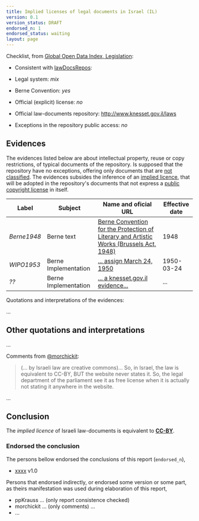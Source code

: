 ```yaml
---
title: Implied licenses of legal documents in Israel (IL)
version: 0.1
version_status: DRAFT
endorsed_n: 1
endorsed_status: waiting
layout: page
---
```


Checklist, from [Global Open Data Index, Legislation](http://index.okfn.org/dataset/legislation/):

 * Consistent with [lawDocsRepos](https://github.com/ppKrauss/openCitation/blob/master/data/lawDocsRepos.csv):

 * Legal system: *mix*

 * Berne Convention: *yes*

 * Official (explicit) license: *no*

 * Official law-documents repository:	http://www.knesset.gov.il/laws

 * Exceptions in the repository public access: *no*

## Evidences

The evidences listed below are about intellectual property, reuse or copy restrictions, of typical documents of the repository. Is supposed that the repository have no exceptions, offering only documents that are [not classified](https://en.wikipedia.org/wiki/Classified_information).  The evidences subsides the inference of  an [implied licence](https://en.wikipedia.org/wiki/Implied_license), that will be adopted  in the repository's documents that not express a [public copyright license](https://en.wikipedia.org/wiki/Public_copyright_license) in itself.


Label  | Subject | Name and oficial URL | Effective date
---    | ---     | ---                  | ---
*Berne1948* | Berne text | [Berne Convention for the Protection of Literary and Artistic Works (Brussels Act, 1948)](http://global.oup.com/booksites/content/9780198259466/15550020) | 1948
*WIPO1953*  | Berne Implementation | [... assign March 24, 1950](http://www.wipo.int/wipolex/en/details.jsp?id=2378) | 1950-03-24
*??*  | Berne Implementation | [... a knesset.gov.il evidence... ](http://...) | ...

Quotations and interpretations of the evidences:

...

## Other quotations and interpretations

...

Comments from [@morchickit](https://github.com/okfn/opendatacensus/issues/555#issuecomment-123035020):
> (... by Israeli law are creative commons)...
> So, in Israel, the law is equivalent to CC-BY, BUT the website never states it. So, the legal department of the parliament see it as free license when it is actually not stating it anywhere in the website. 

...

## Conclusion

The  *implied licence* of Israeli law-documents is equivalent to [**CC-BY**](https://creativecommons.org/publicdomain/zero/1.0/legalcode).

### Endorsed the conclusion

The persons bellow endorsed the conclusions of this report (`endorsed_n`),

* [xxxx](https://github.com/xxx) v1.0

Persons that endorsed indirectly, or endorsed some version or some part, as theirs manifestation was used during elaboration of this report,

* ppKrauss ... (only report consistence checked) 
* morchickit ... (only comments) ...
* ...


